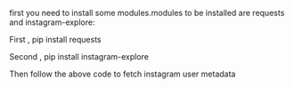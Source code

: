 first you need to install some modules.modules to be installed are requests and instagram-explore:

First , 
  pip install  requests
 
Second , 
  pip install instagram-explore
  

Then follow the above code to fetch instagram user metadata

